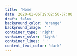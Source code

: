 ```yaml
---
title: 'Home'
date: 2020-01-06T19:02:50-07:00
draft: false
background_color: 'orange'
background_image: ' '
container_type: 'right'
container_color: 'light'
container_lines: ' '
content_text_color: 'dark'
---
```

